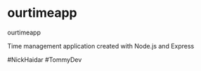 # ourtimeapp
ourtimeapp

Time management application created with Node.js and Express

#NickHaidar
#TommyDev



